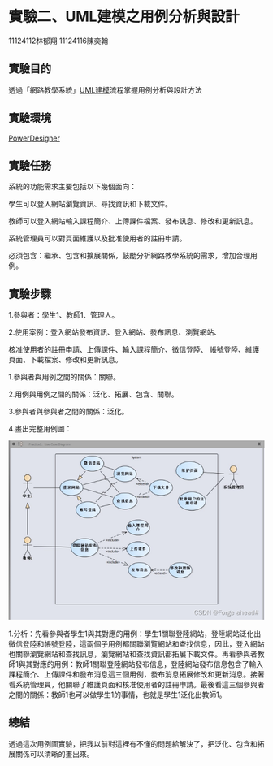 # **實驗二、UML建模之用例分析與設計**
11124112林郁翔 11124116陳奕翰
## 實驗目的
透過「網路教學系統」[UML建模](https://so.csdn.net/so/search?q=UML%E5%BB%BA%E6%A8%A1&spm=1001.2101.3001.7020)流程掌握用例分析與設計方法
## 實驗環境 
[PowerDesigner](https://gitcode.com/open-source-toolkit/92ac6/overview?utm_source=highlight_word_gitcode&word=PowerDesigner)
## 實驗任務
系統的功能需求主要包括以下幾個面向： 

學生可以登入網站瀏覽資訊、尋找資訊和下載文件。 

教師可以登入網站輸入課程簡介、上傳課件檔案、發布訊息、修改和更新訊息。

系統管理員可以對頁面維護以及批准使用者的註冊申請。 

必須包含：繼承、包含和擴展關係，鼓勵分析網路教學系統的需求，增加合理用例。
## 實驗步驟 
1.參與者：學生1、教師1、管理人。 

2.使用案例：登入網站發布資訊、登入網站、發布訊息、瀏覽網站、 

核准使用者的註冊申請、上傳課件、輸入課程簡介、微信登陸、 帳號登陸、維護頁面、下載檔案、修改和更新訊息。 

1.參與者與用例之間的關係：關聯。 

2.用例與用例之間的關係：泛化、拓展、包含、關聯。 

3.參與者與參與者之間的關係：泛化。 

4.畫出完整用例圖：

![image](uml.png)

1.分析：先看參與者學生1與其對應的用例：學生1關聯登陸網站，登陸網站泛化出微信登陸和帳號登陸，這兩個子用例都關聯瀏覽網站和查找信息，因此，登入網站也關聯瀏覽網站和查找訊息，瀏覽網站和查找資訊都拓展下載文件。再看參與者教師1與其對應的用例：教師1關聯登陸網站發布信息，登陸網站發布信息包含了輸入課程簡介、上傳課件和發布消息這三個用例，發布消息拓展修改和更新消息。接著看系統管理員，他關聯了維護頁面和核准使用者的註冊申請。最後看這三個參與者之間的關係：教師1也可以做學生1的事情，也就是學生1泛化出教師1。 

## 總結 
透過這次用例圖實驗，把我以前對這裡有不懂的問題給解決了，把泛化、包含和拓展關係可以清晰的畫出來。
